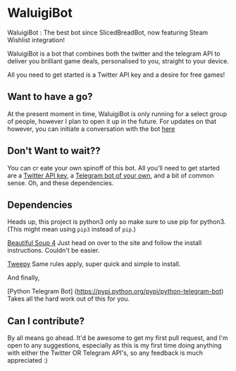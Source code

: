# WaluigiBot


WaluigiBot : The best bot since SlicedBreadBot, now featuring Steam Wishlist integration!

WaluigiBot is a bot that combines both the twitter and the telegram API to deliver you brilliant game deals, personalised to you, straight to your device.

All you need to get started is a Twitter API key and a desire for free games!

Want to have a go?
-----

At the present moment in time, WaluigiBot is only running for a select group of people, however I plan to open it up in the future. For updates on that however, you can initiate a conversation with the bot [here](https://t.me/WaluigiBot)

Don't Want to wait??
-----
You can cr
eate your own spinoff of this bot. All you'll need to get started are a [Twitter API key](https://developer.twitter.com/), a [Telegram bot of your own](https://telegram.org/blog/bot-revolution), and a bit of common sense. Oh, and these dependencies.

Dependencies
-----

Heads up, this project is python3 only so make sure to use pip for python3.(This might mean using `pip3` instead of `pip`.)

[Beautiful Soup 4](https://www.crummy.com/software/BeautifulSoup/bs4/doc/) Just head on over to the site and follow the install instructions. Couldn't be easier.

[Tweepy](http://www.tweepy.org/) Same rules apply, super quick and simple to install.

And finally,

[Python Telegram Bot] (https://pypi.python.org/pypi/python-telegram-bot) Takes all the hard work out of this for you.

Can I contribute?
-----

By all means go ahead. It'd be awesome to get my first pull request, and I'm open to any suggestions, especially as this is my first time doing anything with either the Twitter OR Telegram API's, so any feedback is much appreciated :)
